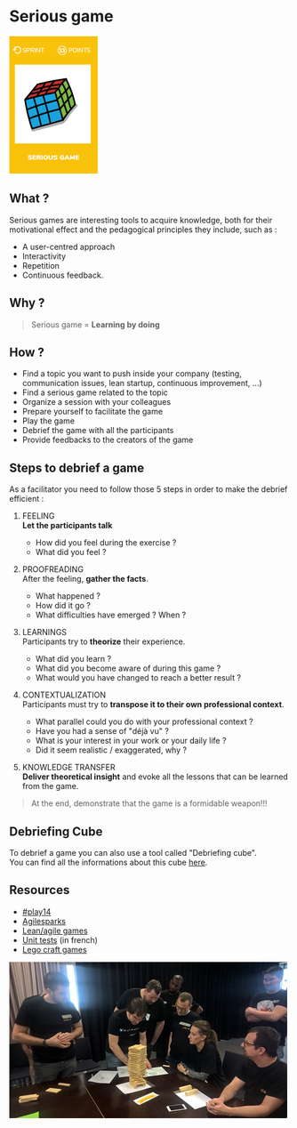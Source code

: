 # Serious game
![Serious game](images/serious-game.png)

## What ?
Serious games are interesting tools to acquire knowledge, both for their motivational effect and the pedagogical principles they include, such as :
* A user-centred approach
* Interactivity
* Repetition
* Continuous feedback.

## Why ?
> Serious game = **Learning by doing**

## How ?
* Find a topic you want to push inside your company (testing, communication issues, lean startup, continuous improvement, ...)
* Find a serious game related to the topic
* Organize a session with your colleagues
* Prepare yourself to facilitate the game
* Play the game
* Debrief the game with all the participants
* Provide feedbacks to the creators of the game

## Steps to debrief a game
As a facilitator you need to follow those 5 steps in order to make the debrief efficient :
1) FEELING  
**Let the participants talk**
    * How did you feel during the exercise ?
    * What did you feel ?

2) PROOFREADING  
After the feeling, **gather the facts**.
    * What happened ?
    * How did it go ?
    * What difficulties have emerged ? When ?

3) LEARNINGS  
Participants try to **theorize** their experience.
    * What did you learn ?
    * What did you become aware of during this game ?
    * What would you have changed to reach a better result ?

4) CONTEXTUALIZATION  
Participants must try to **transpose it to their own professional context**.
    * What parallel could you do with your professional context ?
    * Have you had a sense of "déjà vu" ?
    * What is your interest in your work or your daily life ?
    * Did it seem realistic / exaggerated, why ?

5) KNOWLEDGE TRANSFER  
**Deliver theoretical insight** and evoke all the lessons that can be learned from the game.

> At the end, demonstrate that the game is a formidable weapon!!!

## Debriefing Cube
To debrief a game you can also use a tool called "Debriefing cube".  
You can find all the informations about this cube [here](http://www.kilearning.net/TheDebriefingCube_CC-BY_v13.pdf).

## Resources
* [#play14](http://play14.org/games/)
* [Agilesparks](https://www.agilesparks.com/resources/topicsubject-reading-lists/agile-games-and-exercises-list/)
* [Lean/agile games](http://www.leansimulations.org/p/huge-list-of-free-lean-games.html)
* [Unit tests](https://catestdrale.github.io/) (in french)
* [Lego craft games](http://www.gargoylesoftware.com/ex)


![Serious game](images/serious-game1.jpg)
